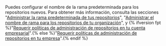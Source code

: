 Puedes configurar el nombre de la rama predeterminada para los repositorios nuevos. Para obtener más información, consulta las secciones "[Administrar la rama predeterminada de tus repositorios](/github/setting-up-and-managing-your-github-user-account/managing-the-default-branch-name-for-your-repositories)", "[Administrar el nombre de rama para los repositorios de tu organización](/organizations/managing-organization-settings/managing-the-default-branch-name-for-repositories-in-your-organization)", y {% ifversion fpt %}"[Requerir políticas de administración de repositorios en tu cuenta empresarial](/github/setting-up-and-managing-your-enterprise/enforcing-repository-management-policies-in-your-enterprise-account#enforcing-a-policy-on-the-default-branch-name)".{% else %}"[Requerir políticas de administración de repositorios en tu empresa](/admin/policies/enforcing-repository-management-policies-in-your-enterprise#enforcing-a-policy-on-the-default-branch-name)".{% endif %}
